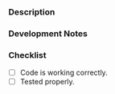 ### Description


### Development Notes


### Checklist
- [ ] Code is working correctly.
- [ ] Tested properly.
